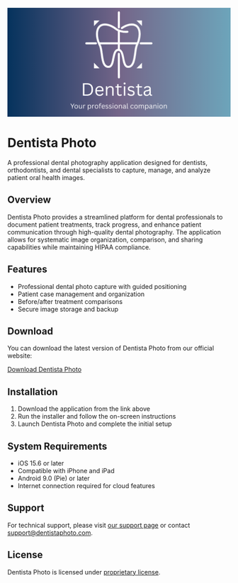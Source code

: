 ![Dentista Photo Header](images/header.png)

# Dentista Photo

A professional dental photography application designed for dentists, orthodontists, and dental specialists to capture, manage, and analyze patient oral health images.

## Overview

Dentista Photo provides a streamlined platform for dental professionals to document patient treatments, track progress, and enhance patient communication through high-quality dental photography. The application allows for systematic image organization, comparison, and sharing capabilities while maintaining HIPAA compliance.

## Features

- Professional dental photo capture with guided positioning
- Patient case management and organization
- Before/after treatment comparisons
- Secure image storage and backup

## Download

You can download the latest version of Dentista Photo from our official website:

[Download Dentista Photo](https://dentista-apps.com/index.html#download)

## Installation

1. Download the application from the link above
2. Run the installer and follow the on-screen instructions
3. Launch Dentista Photo and complete the initial setup

## System Requirements

- iOS 15.6 or later
- Compatible with iPhone and iPad
- Android 9.0 (Pie) or later
- Internet connection required for cloud features

## Support

For technical support, please visit [our support page](https://dentista-apps.com/) or contact support@dentistaphoto.com.

## License

Dentista Photo is licensed under [proprietary license](https://dentista-apps.com/).